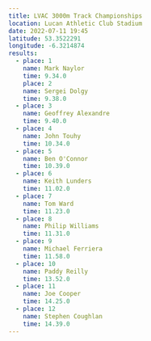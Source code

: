 ```yaml
---
title: LVAC 3000m Track Championships 
location: Lucan Athletic Club Stadium  
date: 2022-07-11 19:45
latitude: 53.3522291
longitude: -6.3214874
results:
  - place: 1
    name: Mark Naylor
    time: 9.34.0
    place: 2
    name: Sergei Dolgy
    time: 9.38.0
  - place: 3
    name: Geoffrey Alexandre
    time: 9.40.0
  - place: 4
    name: John Touhy
    time: 10.34.0
  - place: 5
    name: Ben O'Connor
    time: 10.39.0
  - place: 6
    name: Keith Lunders
    time: 11.02.0
  - place: 7
    name: Tom Ward
    time: 11.23.0
  - place: 8
    name: Philip Williams
    time: 11.31.0
  - place: 9
    name: Michael Ferriera 
    time: 11.58.0
  - place: 10
    name: Paddy Reilly 
    time: 13.52.0
  - place: 11
    name: Joe Cooper 
    time: 14.25.0
  - place: 12
    name: Stephen Coughlan 
    time: 14.39.0
---
```

